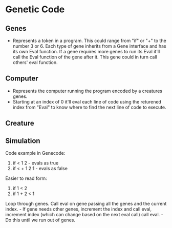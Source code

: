 # Genetic Code

## Genes
- Represents a token in a program.  This could range from "if" or "+" to the number 3 or 6.  Each type of gene inherits from a Gene interface and has its own Eval function.  If a gene requires more genes to run its Eval it'll call the Eval function of the gene after it.  This gene could in turn call others' eval function.  

## Computer
- Represents the computer running the program encoded by a creatures genes. 
- Starting at an index of 0 it'll eval each line of code using the returened index from "Eval" to know where to find the next line of code to execute.
## Creature

## Simulation


Code example in Genecode:
1.  if < 1 2  - evals as true
2.  if < + 1 2 1 - evals as false

Easier to read form:
1. if 1 < 2
2. if 1 + 2 < 1

Loop through genes.
Call eval on gene passing all the genes and the current index.
	- If gene needs other genes, increment the index and call eval, increment index (which can change based on the next eval call) call eval.
	- Do this until we run out of genes.
